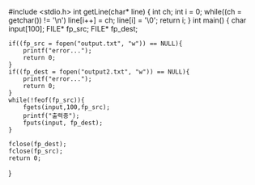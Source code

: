 #include <stdio.h>
int getLine(char* line)
{
    int ch;
    int i = 0;
    while((ch = getchar()) != '\n') line[i++] = ch;
    line[i] = '\0';
    return i;
}
int main()
{
    char input[100];
    FILE* fp_src;
    FILE* fp_dest;
    
    if((fp_src = fopen("output.txt", "w")) == NULL){
        printf("error...");
        return 0;
    }
    if((fp_dest = fopen("output2.txt", "w")) == NULL){
        printf("error...");
        return 0;
    }
    while(!feof(fp_src)){
        fgets(input,100,fp_src);
        printf("출력중");
        fputs(input, fp_dest);
    }
    
    fclose(fp_dest);
    fclose(fp_src);
    return 0;
}
